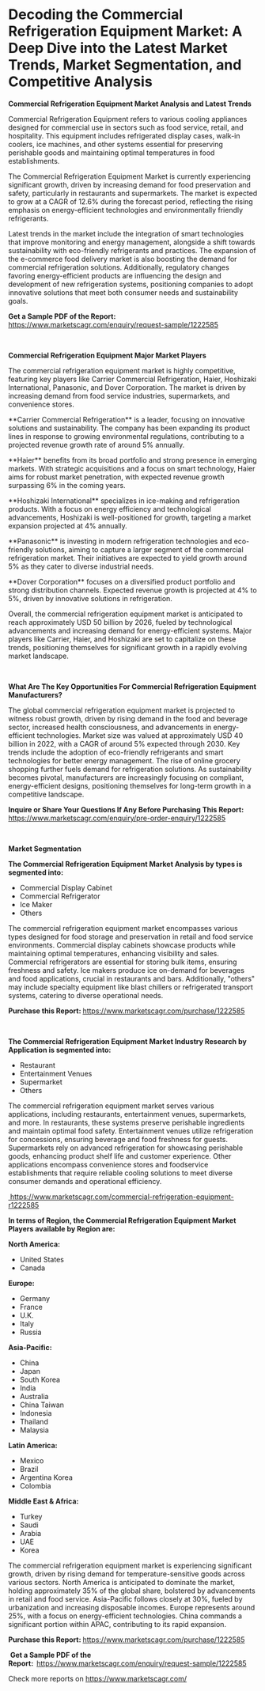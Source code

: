 <p><h1>Decoding the Commercial Refrigeration Equipment Market: A Deep Dive into the Latest Market Trends, Market Segmentation, and Competitive Analysis</h1></p><p><strong>Commercial Refrigeration Equipment Market Analysis and Latest Trends</strong></p>
<p><p>Commercial Refrigeration Equipment refers to various cooling appliances designed for commercial use in sectors such as food service, retail, and hospitality. This equipment includes refrigerated display cases, walk-in coolers, ice machines, and other systems essential for preserving perishable goods and maintaining optimal temperatures in food establishments.</p><p>The Commercial Refrigeration Equipment Market is currently experiencing significant growth, driven by increasing demand for food preservation and safety, particularly in restaurants and supermarkets. The market is expected to grow at a CAGR of 12.6% during the forecast period, reflecting the rising emphasis on energy-efficient technologies and environmentally friendly refrigerants. </p><p>Latest trends in the market include the integration of smart technologies that improve monitoring and energy management, alongside a shift towards sustainability with eco-friendly refrigerants and practices. The expansion of the e-commerce food delivery market is also boosting the demand for commercial refrigeration solutions. Additionally, regulatory changes favoring energy-efficient products are influencing the design and development of new refrigeration systems, positioning companies to adopt innovative solutions that meet both consumer needs and sustainability goals.</p></p>
<p><strong>Get a Sample PDF of the Report:&nbsp;</strong> <a href="https://www.marketscagr.com/enquiry/request-sample/1222585?utm_campaign=1905&utm_medium=2&utm_source=Github&utm_content=ia&utm_term=23022025&utm_id=commercial-refrigeration-equipment">https://www.marketscagr.com/enquiry/request-sample/1222585</a></p>
<p>&nbsp;</p>
<p><strong>Commercial Refrigeration Equipment Major Market Players</strong></p>
<p><p>The commercial refrigeration equipment market is highly competitive, featuring key players like Carrier Commercial Refrigeration, Haier, Hoshizaki International, Panasonic, and Dover Corporation. The market is driven by increasing demand from food service industries, supermarkets, and convenience stores.</p><p>**Carrier Commercial Refrigeration** is a leader, focusing on innovative solutions and sustainability. The company has been expanding its product lines in response to growing environmental regulations, contributing to a projected revenue growth rate of around 5% annually.</p><p>**Haier** benefits from its broad portfolio and strong presence in emerging markets. With strategic acquisitions and a focus on smart technology, Haier aims for robust market penetration, with expected revenue growth surpassing 6% in the coming years.</p><p>**Hoshizaki International** specializes in ice-making and refrigeration products. With a focus on energy efficiency and technological advancements, Hoshizaki is well-positioned for growth, targeting a market expansion projected at 4% annually.</p><p>**Panasonic** is investing in modern refrigeration technologies and eco-friendly solutions, aiming to capture a larger segment of the commercial refrigeration market. Their initiatives are expected to yield growth around 5% as they cater to diverse industrial needs.</p><p>**Dover Corporation** focuses on a diversified product portfolio and strong distribution channels. Expected revenue growth is projected at 4% to 5%, driven by innovative solutions in refrigeration.</p><p>Overall, the commercial refrigeration equipment market is anticipated to reach approximately USD 50 billion by 2026, fueled by technological advancements and increasing demand for energy-efficient systems. Major players like Carrier, Haier, and Hoshizaki are set to capitalize on these trends, positioning themselves for significant growth in a rapidly evolving market landscape.</p></p>
<p>&nbsp;</p>
<p><strong>What Are The Key Opportunities For Commercial Refrigeration Equipment Manufacturers?</strong></p>
<p><p>The global commercial refrigeration equipment market is projected to witness robust growth, driven by rising demand in the food and beverage sector, increased health consciousness, and advancements in energy-efficient technologies. Market size was valued at approximately USD 40 billion in 2022, with a CAGR of around 5% expected through 2030. Key trends include the adoption of eco-friendly refrigerants and smart technologies for better energy management. The rise of online grocery shopping further fuels demand for refrigeration solutions. As sustainability becomes pivotal, manufacturers are increasingly focusing on compliant, energy-efficient designs, positioning themselves for long-term growth in a competitive landscape.</p></p>
<p><strong>Inquire or Share Your Questions If Any Before Purchasing This Report:</strong> <a href="https://www.marketscagr.com/enquiry/pre-order-enquiry/1222585?utm_campaign=1905&utm_medium=2&utm_source=Github&utm_content=ia&utm_term=23022025&utm_id=commercial-refrigeration-equipment">https://www.marketscagr.com/enquiry/pre-order-enquiry/1222585</a></p>
<p>&nbsp;</p>
<p><strong>Market Segmentation</strong></p>
<p><strong>The Commercial Refrigeration Equipment Market Analysis by types is segmented into:</strong></p>
<p><ul><li>Commercial Display Cabinet</li><li>Commercial Refrigerator</li><li>Ice Maker</li><li>Others</li></ul></p>
<p><p>The commercial refrigeration equipment market encompasses various types designed for food storage and preservation in retail and food service environments. Commercial display cabinets showcase products while maintaining optimal temperatures, enhancing visibility and sales. Commercial refrigerators are essential for storing bulk items, ensuring freshness and safety. Ice makers produce ice on-demand for beverages and food applications, crucial in restaurants and bars. Additionally, "others" may include specialty equipment like blast chillers or refrigerated transport systems, catering to diverse operational needs.</p></p>
<p><strong>Purchase this Report:&nbsp;</strong><a href="https://www.marketscagr.com/purchase/1222585?utm_campaign=1905&utm_medium=2&utm_source=Github&utm_content=ia&utm_term=23022025&utm_id=commercial-refrigeration-equipment">https://www.marketscagr.com/purchase/1222585</a></p>
<p>&nbsp;</p>
<p><strong>The Commercial Refrigeration Equipment Market Industry Research by Application is segmented into:</strong></p>
<p><ul><li>Restaurant</li><li>Entertainment Venues</li><li>Supermarket</li><li>Others</li></ul></p>
<p><p>The commercial refrigeration equipment market serves various applications, including restaurants, entertainment venues, supermarkets, and more. In restaurants, these systems preserve perishable ingredients and maintain optimal food safety. Entertainment venues utilize refrigeration for concessions, ensuring beverage and food freshness for guests. Supermarkets rely on advanced refrigeration for showcasing perishable goods, enhancing product shelf life and customer experience. Other applications encompass convenience stores and foodservice establishments that require reliable cooling solutions to meet diverse consumer demands and operational efficiency.</p></p>
<p><a href="https://www.marketscagr.com/commercial-refrigeration-equipment-r1222585?utm_campaign=1905&utm_medium=2&utm_source=Github&utm_content=ia&utm_term=23022025&utm_id=commercial-refrigeration-equipment">&nbsp;https://www.marketscagr.com/commercial-refrigeration-equipment-r1222585</a></p>
<p><strong>In terms of Region, the Commercial Refrigeration Equipment Market Players available by Region are:</strong></p>
<p>
    <p> <strong> North America: </strong>
        <ul>
            <li>United States</li>
            <li>Canada</li>
        </ul>
        </p> 
    <p> <strong> Europe: </strong>
        <ul>
            <li>Germany</li>
            <li>France</li>
            <li>U.K.</li>
            <li>Italy</li>
            <li>Russia</li>
        </ul>
        </p> 
    <p> <strong> Asia-Pacific: </strong>
        <ul>
            <li>China</li>
            <li>Japan</li>
            <li>South Korea</li>
            <li>India</li>
            <li>Australia</li>
            <li>China Taiwan</li>
            <li>Indonesia</li>
            <li>Thailand</li>
            <li>Malaysia</li>
        </ul>
        </p> 
    <p> <strong> Latin America: </strong>
        <ul>
            <li>Mexico</li>
            <li>Brazil</li>
            <li>Argentina Korea</li>
            <li>Colombia</li>
        </ul>
        </p> 
    <p> <strong> Middle East & Africa: </strong>
        <ul>
            <li>Turkey</li>
            <li>Saudi</li>
            <li>Arabia</li>
            <li>UAE</li>
            <li>Korea</li>
        </ul>
    </p>
    </p>
<p><p>The commercial refrigeration equipment market is experiencing significant growth, driven by rising demand for temperature-sensitive goods across various sectors. North America is anticipated to dominate the market, holding approximately 35% of the global share, bolstered by advancements in retail and food service. Asia-Pacific follows closely at 30%, fueled by urbanization and increasing disposable incomes. Europe represents around 25%, with a focus on energy-efficient technologies. China commands a significant portion within APAC, contributing to its rapid expansion.</p></p>
<p><strong>Purchase this Report: </strong><a href="https://www.marketscagr.com/purchase/1222585?utm_campaign=1905&utm_medium=2&utm_source=Github&utm_content=ia&utm_term=23022025&utm_id=commercial-refrigeration-equipment">https://www.marketscagr.com/purchase/1222585</a></p>
<p>&nbsp;<strong>Get a Sample PDF of the Report:&nbsp;&nbsp;</strong><a href="https://www.marketscagr.com/enquiry/request-sample/1222585?utm_campaign=1905&utm_medium=2&utm_source=Github&utm_content=ia&utm_term=23022025&utm_id=commercial-refrigeration-equipment">https://www.marketscagr.com/enquiry/request-sample/1222585</a></p>
<p><strong></strong></p>
<p>Check more reports on <a href="https://www.marketscagr.com/?utm_campaign=1905&utm_medium=2&utm_source=Github&utm_content=ia&utm_term=23022025&utm_id=commercial-refrigeration-equipment">https://www.marketscagr.com/</a></p>